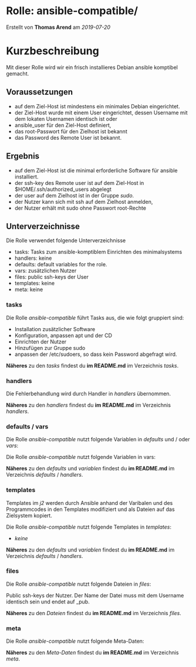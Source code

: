 # Rolle: ansible-compatible/

Erstellt von **Thomas Arend** am *2019-07-20*

# Kurzbeschreibung

Mit dieser Rolle wird wir ein frisch installieres Debian ansible komptibel gemacht.

## Voraussetzungen

- auf dem Ziel-Host ist mindestens ein minimales Debian eingerichtet.
- der Ziel-Host wurde mit einem User eingerichtet, dessen Username mit dem lokaten Usernamen identisch ist oder 
- ansible_user für den Ziel-Host definiert,
- das root-Passwort für den Zielhost ist bekannt
- das Password des Remote User ist bekannt.


## Ergebnis

- auf dem Ziel-Host ist die minimal erforderliche Software für ansible installiert.
- der ssh-key des Remote user ist auf dem Ziel-Host in $HOME/.ssh/authorized_users abgelegt 
- der user auf dem Zielhost ist in der Gruppe *sudo*.
- der Nutzer kann sich mit ssh auf dem Zielhost anmelden,
- der Nutzer erhält mit sudo ohne Passwort root-Rechte

## Unterverzeichnisse

Die Rolle verwendet folgende Unterverzeichnisse

- tasks:        Tasks zum ansible-komptiblem Einrichten des minimalsystems
- handlers:     keine
- defaults:     default variables for the role.
- vars:         zusätzlichen Nutzer
- files:        public ssh-keys der User
- templates:    keine
- meta:         keine

### tasks

Die Rolle *ansible-compatible* führt Tasks aus, die wie folgt gruppiert sind:

- Installation zusätzlicher Software
- Konfiguration, anpassen apt und der CD
- Einrichten der Nutzer
- Hinzufügen zur Gruppe sudo
- anpassen der /etc/sudoers, so dass kein Password abgefragt wird.

**Näheres** zu den *tasks* findest du **im README.md** im Verzeichnis *tasks*.

### handlers

Die Fehlerbehandlung wird durch Handler in *handlers* übernommen. 

**Näheres** zu den *handlers* findest du **im README.md** im Verzeichnis *handlers*.

### defaults / vars

Die Rolle *ansible-compatible* nutzt folgende Variablen in *defaults* und / oder *vars*:

Die Rolle *ansible-compatible* nutzt folgende Variablen in vars:

**Näheres** zu den *defaults* und *variablen* findest du **im README.md** im Verzeichnis *defaults* / *handlers*.

### templates

Templates im *j2* werden durch Ansible anhand der Varibalen und des Programmcodes in den Templates modifiziert und als Dateien auf das Zielsystem kopiert.

Die Rolle *ansible-compatible* nutzt folgende Templates in *templates*:

- *keine*

**Näheres** zu den *defaults* und *variablen* findest du **im README.md** im Verzeichnis *defaults* / *handlers*.

### files

Die Rolle *ansible-compatible* nutzt folgende Dateien in *files*:

Public ssh-keys der Nutzer. Der Name der Datei muss mit dem Username identisch sein und endet auf _pub.

**Näheres** zu den *Dateien* findest du **im README.md** im Verzeichnis *files*.

### meta

Die Rolle *ansible-compatible* nutzt folgende Meta-Daten:

**Näheres** zu den *Meta-Daten* findest du **im README.md** im Verzeichnis *meta*.

